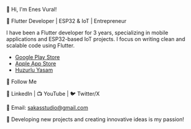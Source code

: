 👋 Hi, I'm Enes Vural!

🚀 Flutter Developer | ESP32 & IoT | Entrepreneur

I have been a Flutter developer for 3 years, specializing in mobile applications and ESP32-based IoT projects. I focus on writing clean and scalable code using Flutter.

- [Google Play Store](https://play.google.com/store/apps/developer?id=Saka+Studio)
- [Apple App Store](https://apps.apple.com/tr/developer/alper-vural/id1728214585)
- [Huzurlu Yasam](https://huzurluyasam.net)


📲 Follow Me

🔗 LinkedIn | 📺 YouTube | 🐦 Twitter/X

📩 Email: sakasstudio@gmail.com

🚀 Developing new projects and creating innovative ideas is my passion!

